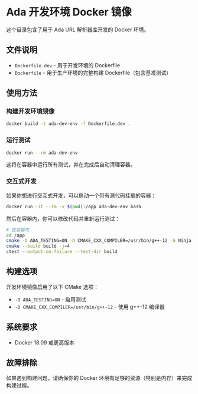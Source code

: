 # Ada 开发环境 Docker 镜像

这个目录包含了用于 Ada URL 解析器库开发的 Docker 环境。

## 文件说明

- `Dockerfile.dev` - 用于开发环境的 Dockerfile
- `Dockerfile` - 用于生产环境的完整构建 Dockerfile（包含基准测试）

## 使用方法

### 构建开发环境镜像

```bash
docker build -t ada-dev-env -f Dockerfile.dev .
```

### 运行测试

```bash
docker run --rm ada-dev-env
```

这将在容器中运行所有测试，并在完成后自动清理容器。

### 交互式开发

如果你想进行交互式开发，可以启动一个带有源代码挂载的容器：

```bash
docker run -it --rm -v $(pwd):/app ada-dev-env bash
```

然后在容器内，你可以修改代码并重新运行测试：

```bash
# 在容器内
cd /app
cmake -D ADA_TESTING=ON -D CMAKE_CXX_COMPILER=/usr/bin/g++-12 -G Ninja -B build
cmake --build build -j=4
ctest --output-on-failure --test-dir build
```

## 构建选项

开发环境镜像启用了以下 CMake 选项：
- `-D ADA_TESTING=ON` - 启用测试
- `-D CMAKE_CXX_COMPILER=/usr/bin/g++-12` - 使用 g++-12 编译器

## 系统要求

- Docker 18.09 或更高版本

## 故障排除

如果遇到构建问题，请确保你的 Docker 环境有足够的资源（特别是内存）来完成构建过程。